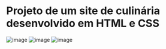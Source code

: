# Projeto de um site de culinária desenvolvido em HTML e CSS 
![image](https://github.com/user-attachments/assets/627e9461-d407-4e47-92c9-99bbe255f9e0)
![image](https://github.com/user-attachments/assets/91fab8eb-f6e1-4b3d-a8ad-dac6d3030c41)
![image](https://github.com/user-attachments/assets/6dc51327-932a-49df-bfc5-a2ebb1b59e84)





